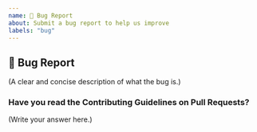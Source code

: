 ```yaml
---
name: 🐛 Bug Report
about: Submit a bug report to help us improve
labels: "bug"
---
```


## 🐛 Bug Report

(A clear and concise description of what the bug is.)

### Have you read the Contributing Guidelines on Pull Requests?

(Write your answer here.)